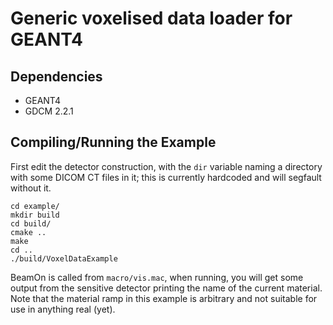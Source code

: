 Generic voxelised data loader for GEANT4
========================================

Dependencies
------------
* GEANT4
* GDCM 2.2.1

Compiling/Running the Example
-----------------------------
First edit the detector construction, with the `dir` variable naming a directory with some DICOM CT files in it; this is currently hardcoded and will segfault without it.

    cd example/
    mkdir build
    cd build/
    cmake ..
    make
    cd ..
    ./build/VoxelDataExample

BeamOn is called from `macro/vis.mac`, when running, you will get some output from the sensitive detector printing the name of the current material. Note that the material ramp in this example is arbitrary and not suitable for use in anything real (yet).
